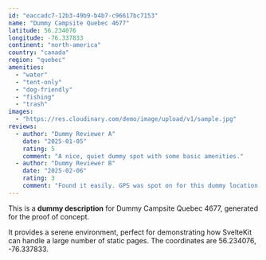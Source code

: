 ```yaml
---
id: "eaccadc7-12b3-49b9-b4b7-c96617bc7153"
name: "Dummy Campsite Quebec 4677"
latitude: 56.234076
longitude: -76.337833
continent: "north-america"
country: "canada"
region: "quebec"
amenities:
  - "water"
  - "tent-only"
  - "dog-friendly"
  - "fishing"
  - "trash"
images:
  - "https://res.cloudinary.com/demo/image/upload/v1/sample.jpg"
reviews:
  - author: "Dummy Reviewer A"
    date: "2025-01-05"
    rating: 5
    comment: "A nice, quiet dummy spot with some basic amenities."
  - author: "Dummy Reviewer B"
    date: "2025-02-06"
    rating: 3
    comment: "Found it easily. GPS was spot on for this dummy location."
---
```


This is a **dummy description** for Dummy Campsite Quebec 4677, generated for the proof of concept.

It provides a serene environment, perfect for demonstrating how SvelteKit can handle a large number of static pages. The coordinates are 56.234076, -76.337833.
